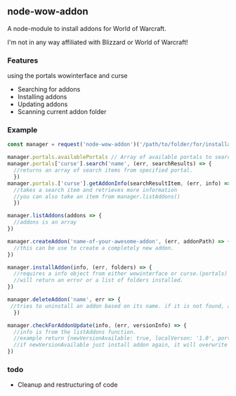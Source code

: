 ## node-wow-addon
A node-module to install addons for World of Warcraft.

I'm not in any way affiliated with Blizzard or World of Warcraft!

### Features
using the portals wowinterface and curse
* Searching for addons
* Installing addons
* Updating addons
* Scanning current addon folder

### Example
```javascript
const manager = request('node-wow-addon')('/path/to/folder/for/installation/of/addons')

manager.portals.availablePortals // Array of available portals to search from, 'wowinterface', 'curse'
manager.portals['curse'].search('name', (err, searchResults) => {
  //returns an array of search items from specified portal.
  })
manager.portals.['curse'].getAddonInfo(searchResultItem, (err, info) => {
  //takes a search item and retrieves more information
  //you can also take an item from manager.listAddons()
  })

manager.listAddons(addons => {
  //addons is an array  
})

manager.createAddon('name-of-your-awesome-addon', (err, addonPath) => {
  //this can be use to create a completely new addon.
})

manager.installAddon(info, (err, folders) => {
  //requires a info object from either wowinterface or curse.(portals)
  //will return an error or a list of folders installed.
})

manager.deleteAddon('name', err => {
 //tries to uninstall an addon based on its name. if it is not found, and error will be returned
  })

manager.checkForAddonUpdate(info, (err, versionInfo) => {
  //info is from the listAddons function.
  //example return {newVersionAvailable: true, localVerson: '1.0', portalVersion: '2.0'}
  //if newVersionAvailable just install addon again, it will overwrite previous.
})
```

### todo
* Cleanup and restructuring of code